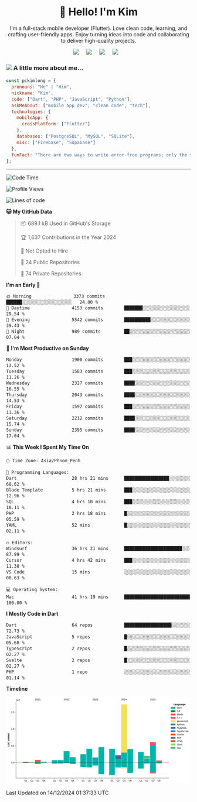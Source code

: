 <h1 align="center">👋 Hello! I'm Kim</h1>

<p align="center">
   I'm a full-stack mobile developer (Flutter). Love clean code, learning, and crafting user-friendly apps. Enjoy turning ideas into code and collaborating to deliver high-quality projects.
</p>

<p align="center">
  <a href="mailto:pochkimlong88@gmail.com"><img src="https://img.shields.io/badge/gmail-%23D14836.svg?&style=for-the-badge&logo=gmail&logoColor=white" /></a>&nbsp;&nbsp;&nbsp;&nbsp;
  <a href="https://t.me/pochkimlong/"><img src="https://img.shields.io/badge/telegram-%230077B5.svg?&style=for-the-badge&logo=telegram&logoColor=white" /></a>&nbsp;&nbsp;&nbsp;&nbsp;
  <a href="https://www.youtube.com/@PochKimlong/"><img src="https://img.shields.io/badge/youtube-%23dc2743.svg?&style=for-the-badge&logo=youtube&logoColor=white" /></a>&nbsp;&nbsp;&nbsp;&nbsp;
  <a href="https://www.tiktok.com/@pckimlong/"><img src="https://img.shields.io/badge/tiktok-%23000000.svg?&style=for-the-badge&logo=tiktok&logoColor=white" /></a>&nbsp;&nbsp;&nbsp;&nbsp;
</p>

### <img src="https://media.giphy.com/media/VgCDAzcKvsR6OM0uWg/giphy.gif" width="50"> A little more about me...  

```javascript
const pckimlong = {
  pronouns: "He" | "Him",
  nickname: "Kim",
  code: ["Dart", "PHP", "JavaScript", "Python"],
  askMeAbout: ["mobile app dev", "clean code", "tech"],
  technologies: {
    mobileApp: {
      crossPlatform: ["Flutter"]
    },
    databases: ["PostgreSQL", "MySQL", "SQLite"],
    misc: ["Firebase", "Supabase"]
  },
  funFact: "There are two ways to write error-free programs; only the third one works."
};
```
---

<!--START_SECTION:waka-->
![Code Time](http://img.shields.io/badge/Code%20Time-769%20hrs%208%20mins-blue)

![Profile Views](http://img.shields.io/badge/Profile%20Views-0-blue)

![Lines of code](https://img.shields.io/badge/From%20Hello%20World%20I%27ve%20Written-26.2%20million%20lines%20of%20code-blue)

**🐱 My GitHub Data** 

> 📦 689.1 kB Used in GitHub's Storage 
 > 
> 🏆 1,637 Contributions in the Year 2024
 > 
> 🚫 Not Opted to Hire
 > 
> 📜 24 Public Repositories 
 > 
> 🔑 74 Private Repositories 
 > 
**I'm an Early 🐤** 

```text
🌞 Morning                3373 commits        ██████░░░░░░░░░░░░░░░░░░░   24.00 % 
🌆 Daytime                4153 commits        ███████░░░░░░░░░░░░░░░░░░   29.54 % 
🌃 Evening                5542 commits        ██████████░░░░░░░░░░░░░░░   39.43 % 
🌙 Night                  989 commits         ██░░░░░░░░░░░░░░░░░░░░░░░   07.04 % 
```
📅 **I'm Most Productive on Sunday** 

```text
Monday                   1900 commits        ███░░░░░░░░░░░░░░░░░░░░░░   13.52 % 
Tuesday                  1583 commits        ███░░░░░░░░░░░░░░░░░░░░░░   11.26 % 
Wednesday                2327 commits        ████░░░░░░░░░░░░░░░░░░░░░   16.55 % 
Thursday                 2043 commits        ████░░░░░░░░░░░░░░░░░░░░░   14.53 % 
Friday                   1597 commits        ███░░░░░░░░░░░░░░░░░░░░░░   11.36 % 
Saturday                 2212 commits        ████░░░░░░░░░░░░░░░░░░░░░   15.74 % 
Sunday                   2395 commits        ████░░░░░░░░░░░░░░░░░░░░░   17.04 % 
```


📊 **This Week I Spent My Time On** 

```text
🕑︎ Time Zone: Asia/Phnom_Penh

💬 Programming Languages: 
Dart                     28 hrs 21 mins      █████████████████░░░░░░░░   68.62 % 
Blade Template           5 hrs 21 mins       ███░░░░░░░░░░░░░░░░░░░░░░   12.96 % 
SQL                      4 hrs 10 mins       ███░░░░░░░░░░░░░░░░░░░░░░   10.11 % 
PHP                      2 hrs 18 mins       █░░░░░░░░░░░░░░░░░░░░░░░░   05.59 % 
YAML                     52 mins             █░░░░░░░░░░░░░░░░░░░░░░░░   02.11 % 

🔥 Editors: 
Windsurf                 36 hrs 21 mins      ██████████████████████░░░   87.99 % 
Cursor                   4 hrs 42 mins       ███░░░░░░░░░░░░░░░░░░░░░░   11.38 % 
VS Code                  15 mins             ░░░░░░░░░░░░░░░░░░░░░░░░░   00.63 % 

💻 Operating System: 
Mac                      41 hrs 19 mins      █████████████████████████   100.00 % 
```

**I Mostly Code in Dart** 

```text
Dart                     64 repos            ██████████████████░░░░░░░   72.73 % 
JavaScript               5 repos             █░░░░░░░░░░░░░░░░░░░░░░░░   05.68 % 
TypeScript               2 repos             █░░░░░░░░░░░░░░░░░░░░░░░░   02.27 % 
Svelte                   2 repos             █░░░░░░░░░░░░░░░░░░░░░░░░   02.27 % 
PHP                      1 repo              ░░░░░░░░░░░░░░░░░░░░░░░░░   01.14 % 
```



**Timeline**

![Lines of Code chart](https://raw.githubusercontent.com/pckimlong/pckimlong/main/assets/bar_graph.png)


 Last Updated on 14/12/2024 01:37:33 UTC
<!--END_SECTION:waka-->

<!---
PochKimlong/PochKimlong is a ✨ special ✨ repository because its `README.md` (this file) appears on your GitHub profile.
You can click the Preview link to take a look at your changes.
--->

